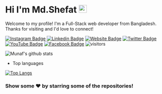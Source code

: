 # Hi I'm Md.Shefat <img src="https://media.giphy.com/media/hvRJCLFzcasrR4ia7z/giphy.gif" width="25px">
Welcome to my profile! I'm a Full-Stack web developer from Bangladesh. Thanks for visiting and I'd love to connect!
<!--Website -->
[![Instagram Badge](https://img.shields.io/badge/-Instagram-e4405f?style=flat-square&logo=Instagram&logoColor=white)](https://www.instagram.com/md_shefatullah/)
[![Linkedin Badge](https://img.shields.io/badge/-LinkedIn-0e76a8?style=flat-square&logo=Linkedin&logoColor=white)](https://www.linkedin.com/in/md-shefat-439a0813b/)
[![Website Badge](https://img.shields.io/badge/Website-3b5998?style=flat-square&logo=google-chrome&logoColor=white)](https://md-shefat-masum.github.io/index/)
[![Twitter Badge](https://img.shields.io/badge/-Twitter-00acee?style=flat-square&logo=Twitter&logoColor=white)](https://twitter.com/shefat_masum)
[![YouTube Badge](https://img.shields.io/badge/-YouTube-e4405f?style=flat-square&logo=Youtube&logoColor=white)](https://www.youtube.com/channel/UCJuRqIYAd2QiigbMomLr-mA?view_as=subscriber)
[![Facebook Badge](https://img.shields.io/badge/-Facebook-0088cc?style=flat-square&logo=Facebook&logoColor=white)](https://www.facebook.com/Shefat.Masum/)
![visitors](https://visitor-badge.laobi.icu/badge?page_id=Md-shefat-masum.Md-shefat-masum)

![Munaf's github stats](https://github-readme-stats.vercel.app/api?username=Md-shefat-masum&show_icons=true)

- Top languages

[![Top Langs](https://github-readme-stats.vercel.app/api/top-langs/?username=Md-shefat-masum)](https://github.com/Md-shefat-masum/github-readme-stats)


### Show some ❤️ by starring some of the repositories!
